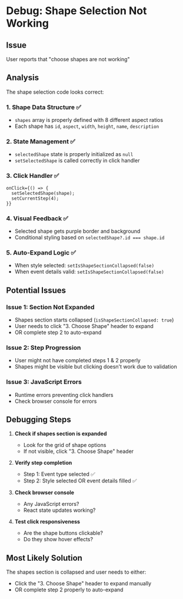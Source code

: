# Debug: Shape Selection Not Working

## Issue
User reports that "choose shapes are not working"

## Analysis
The shape selection code looks correct:

### 1. **Shape Data Structure** ✅
- `shapes` array is properly defined with 8 different aspect ratios
- Each shape has `id`, `aspect`, `width`, `height`, `name`, `description`

### 2. **State Management** ✅  
- `selectedShape` state is properly initialized as `null`
- `setSelectedShape` is called correctly in click handler

### 3. **Click Handler** ✅
```tsx
onClick={() => {
  setSelectedShape(shape);
  setCurrentStep(4);
}}
```

### 4. **Visual Feedback** ✅
- Selected shape gets purple border and background
- Conditional styling based on `selectedShape?.id === shape.id`

### 5. **Auto-Expand Logic** ✅
- When style selected: `setIsShapeSectionCollapsed(false)`
- When event details valid: `setIsShapeSectionCollapsed(false)`

## Potential Issues

### Issue 1: Section Not Expanded
- Shapes section starts collapsed (`isShapeSectionCollapsed: true`)
- User needs to click "3. Choose Shape" header to expand
- OR complete step 2 to auto-expand

### Issue 2: Step Progression
- User might not have completed steps 1 & 2 properly
- Shapes might be visible but clicking doesn't work due to validation

### Issue 3: JavaScript Errors
- Runtime errors preventing click handlers
- Check browser console for errors

## Debugging Steps

1. **Check if shapes section is expanded**
   - Look for the grid of shape options
   - If not visible, click "3. Choose Shape" header

2. **Verify step completion**
   - Step 1: Event type selected ✅
   - Step 2: Style selected OR event details filled ✅

3. **Check browser console**
   - Any JavaScript errors?
   - React state updates working?

4. **Test click responsiveness**
   - Are the shape buttons clickable?
   - Do they show hover effects?

## Most Likely Solution
The shapes section is collapsed and user needs to either:
- Click the "3. Choose Shape" header to expand manually
- OR complete step 2 properly to auto-expand
